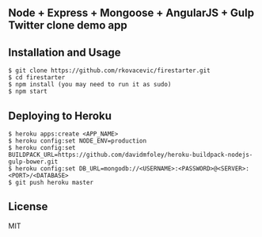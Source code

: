 ## Node + Express + Mongoose + AngularJS + Gulp Twitter clone demo app 

## Installation and Usage
    
    $ git clone https://github.com/rkovacevic/firestarter.git
    $ cd firestarter
    $ npm install (you may need to run it as sudo)
    $ npm start

## Deploying to Heroku

	$ heroku apps:create <APP_NAME>
	$ heroku config:set NODE_ENV=production
	$ heroku config:set BUILDPACK_URL=https://github.com/davidmfoley/heroku-buildpack-nodejs-gulp-bower.git
	$ heroku config:set DB_URL=mongodb://<USERNAME>:<PASSWORD>@<SERVER>:<PORT>/<DATABASE>
	$ git push heroku master

## License

MIT
